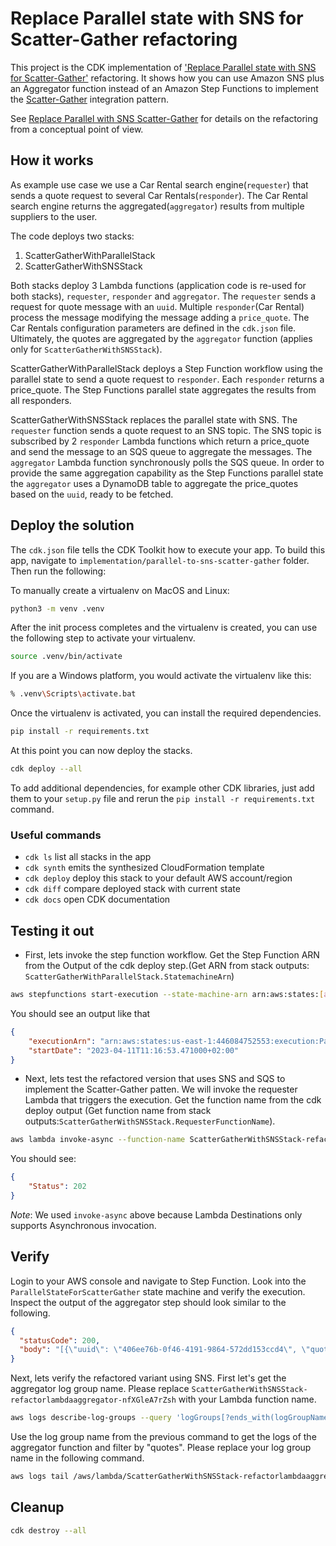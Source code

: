 # Replace Parallel state with SNS for Scatter-Gather refactoring

This project is the CDK implementation of ['Replace Parallel state with SNS for Scatter-Gather'](https://serverlessland.com/refactoring-serverless/parallel-to-sns-scatter-gather) refactoring. It shows how you can use Amazon SNS plus an Aggregator function instead of an Amazon Step Functions to implement the [Scatter-Gather](https://www.enterpriseintegrationpatterns.com/patterns/messaging/BroadcastAggregate.html) integration pattern.

See [Replace Parallel with SNS Scatter-Gather](/patterns/parallel_to_sns_scatter_gather.md) for details on the refactoring from a conceptual point of view.

## How it works

As example use case we use a Car Rental search engine(```requester```) that sends a quote request to several Car Rentals(```responder```). The Car Rental search engine returns the aggregated(```aggregator```) results from multiple suppliers to the user.

The code deploys two stacks:

1. ScatterGatherWithParallelStack
2. ScatterGatherWithSNSStack

Both stacks deploy 3 Lambda functions (application code is re-used for both stacks), ```requester```, ```responder``` and ```aggregator```. The ```requester``` sends a request for quote message with an ```uuid```. Multiple ```responder```(Car Rental) process the message modifying the message adding a ```price_quote```. The Car Rentals configuration parameters are defined in the ```cdk.json``` file. Ultimately, the quotes are aggregated by the ```aggregator``` function (applies only for ```ScatterGatherWithSNSStack```).

ScatterGatherWithParallelStack deploys a Step Function workflow using the parallel state to send a quote request to ```responder```. Each ```responder``` returns a price_quote. The Step Functions parallel state aggregates the results from all responders.

ScatterGatherWithSNSStack replaces the parallel state with SNS. The ```requester``` function sends a quote request to an SNS topic. The SNS topic is subscribed by 2 ```responder``` Lambda functions which return a price_quote and send the message to an SQS queue to aggregate the messages. The ```aggregator``` Lambda function synchronously polls the SQS queue. In order to provide the same aggregation capability as the Step Functions parallel state the ```aggregator``` uses a DynamoDB table to aggregate the price_quotes based on the ```uuid```, ready to be fetched.

## Deploy the solution

The `cdk.json` file tells the CDK Toolkit how to execute your app. To build this app, navigate to `implementation/parallel-to-sns-scatter-gather` folder. Then run the following:

To manually create a virtualenv on MacOS and Linux:

``` bash
python3 -m venv .venv
```

After the init process completes and the virtualenv is created, you can use the following
step to activate your virtualenv.

``` bash
source .venv/bin/activate
```

If you are a Windows platform, you would activate the virtualenv like this:

``` bash
% .venv\Scripts\activate.bat
```

Once the virtualenv is activated, you can install the required dependencies.

``` bash
pip install -r requirements.txt
```

At this point you can now deploy the stacks.

``` bash
cdk deploy --all
```

To add additional dependencies, for example other CDK libraries, just add
them to your `setup.py` file and rerun the `pip install -r requirements.txt`
command.

### Useful commands

* `cdk ls`          list all stacks in the app
* `cdk synth`       emits the synthesized CloudFormation template
* `cdk deploy`      deploy this stack to your default AWS account/region
* `cdk diff`        compare deployed stack with current state
* `cdk docs`        open CDK documentation

## Testing it out

* First, lets invoke the step function workflow. Get the Step Function ARN from the Output of the cdk deploy step.(Get ARN from stack outputs: ```ScatterGatherWithParallelStack.StatemachineArn```)

``` bash
aws stepfunctions start-execution --state-machine-arn arn:aws:states:[aws_region]:[account-id]:stateMachine:ParallelStateForScatterGather  --input file://scatter_gather/input.json
```

You should see an output like that

``` Json
{
    "executionArn": "arn:aws:states:us-east-1:446084752553:execution:ParallelStateForScatterGather:eef07f45-bbe8-4b36-9fdd-d96a4634b650",
    "startDate": "2023-04-11T11:16:53.471000+02:00"
}
```

* Next, lets test the refactored version that uses SNS and SQS to implement the Scatter-Gather patten. We will invoke the requester Lambda that triggers the execution. Get the function name from the cdk deploy output (Get function name from stack outputs:```ScatterGatherWithSNSStack.RequesterFunctionName```).

``` bash
aws lambda invoke-async --function-name ScatterGatherWithSNSStack-refactorlambdarequester8-3razgZDKZesx --invoke-args ./scatter_gather/input.json
```

You should see:

``` Json
{
    "Status": 202
}
```

*Note*: We used `invoke-async`  above because Lambda Destinations only supports Asynchronous invocation.

## Verify

Login to your AWS console and navigate to Step Function. Look into the ```ParallelStateForScatterGather``` state machine and verify the execution. Inspect the output of the aggregator step should look similar to the following.

``` Json
{
  "statusCode": 200,
  "body": "[{\"uuid\": \"406ee76b-0f46-4191-9864-572dd153ccd4\", \"quote\": 616}, {\"uuid\": \"406ee76b-0f46-4191-9864-572dd153ccd4\", \"quote\": 770}, {\"uuid\": \"406ee76b-0f46-4191-9864-572dd153ccd4\", \"quote\": 330}, {\"uuid\": \"406ee76b-0f46-4191-9864-572dd153ccd4\", \"quote\": 847}]"
}
```

Next, lets verify the refactored variant using SNS.
First let's get the aggregator log group name. Please replace ```ScatterGatherWithSNSStack-refactorlambdaaggregator-nfXGleA7rZsh``` with your Lambda function name.

``` bash
aws logs describe-log-groups --query 'logGroups[?ends_with(logGroupName, `ScatterGatherWithSNSStack-refactorlambdaaggregator-nfXGleA7rZsh`)].logGroupName' --output text
```

Use the log group name from the previous command to get the logs of the aggregator function and filter by "quotes". Please replace your log group name in the following command.

``` bash
aws logs tail /aws/lambda/ScatterGatherWithSNSStack-refactorlambdaaggregator-nfXGleA7rZsh  --filter-pattern "quotes" 
```

## Cleanup

``` bash
cdk destroy --all
```
